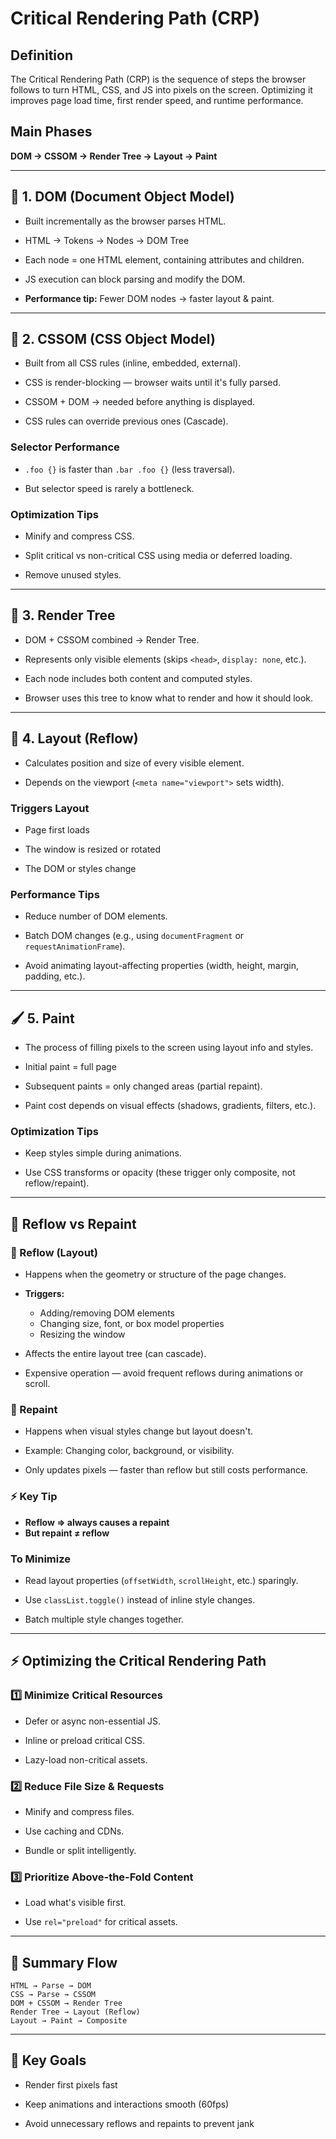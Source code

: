 # Critical Rendering Path (CRP)

## Definition
The Critical Rendering Path (CRP) is the sequence of steps the browser follows to turn HTML, CSS, and JS into pixels on the screen. Optimizing it improves page load time, first render speed, and runtime performance.

## Main Phases

**DOM → CSSOM → Render Tree → Layout → Paint**

---

## 🧱 1. DOM (Document Object Model)

- Built incrementally as the browser parses HTML.

- HTML → Tokens → Nodes → DOM Tree

- Each node = one HTML element, containing attributes and children.

- JS execution can block parsing and modify the DOM.

- **Performance tip:** Fewer DOM nodes → faster layout & paint.

---

## 🎨 2. CSSOM (CSS Object Model)

- Built from all CSS rules (inline, embedded, external).

- CSS is render-blocking — browser waits until it's fully parsed.

- CSSOM + DOM → needed before anything is displayed.

- CSS rules can override previous ones (Cascade).

### Selector Performance

- `.foo {}` is faster than `.bar .foo {}` (less traversal).

- But selector speed is rarely a bottleneck.

### Optimization Tips

- Minify and compress CSS.

- Split critical vs non-critical CSS using media or deferred loading.

- Remove unused styles.

---

## 🌳 3. Render Tree

- DOM + CSSOM combined → Render Tree.

- Represents only visible elements (skips `<head>`, `display: none`, etc.).

- Each node includes both content and computed styles.

- Browser uses this tree to know what to render and how it should look.

---

## 📐 4. Layout (Reflow)

- Calculates position and size of every visible element.

- Depends on the viewport (`<meta name="viewport">` sets width).

### Triggers Layout

- Page first loads

- The window is resized or rotated

- The DOM or styles change

### Performance Tips

- Reduce number of DOM elements.

- Batch DOM changes (e.g., using `documentFragment` or `requestAnimationFrame`).

- Avoid animating layout-affecting properties (width, height, margin, padding, etc.).

---

## 🖌️ 5. Paint

- The process of filling pixels to the screen using layout info and styles.

- Initial paint = full page

- Subsequent paints = only changed areas (partial repaint).

- Paint cost depends on visual effects (shadows, gradients, filters, etc.).

### Optimization Tips

- Keep styles simple during animations.

- Use CSS transforms or opacity (these trigger only composite, not reflow/repaint).

---

## 🔁 Reflow vs Repaint

### 🔹 Reflow (Layout)

- Happens when the geometry or structure of the page changes.

- **Triggers:**
  - Adding/removing DOM elements
  - Changing size, font, or box model properties
  - Resizing the window

- Affects the entire layout tree (can cascade).

- Expensive operation — avoid frequent reflows during animations or scroll.

### 🔹 Repaint

- Happens when visual styles change but layout doesn't.

- Example: Changing color, background, or visibility.

- Only updates pixels — faster than reflow but still costs performance.

### ⚡ Key Tip

- **Reflow ⇒ always causes a repaint**
- **But repaint ≠ reflow**

### To Minimize

- Read layout properties (`offsetWidth`, `scrollHeight`, etc.) sparingly.

- Use `classList.toggle()` instead of inline style changes.

- Batch multiple style changes together.

---

## ⚡ Optimizing the Critical Rendering Path

### 1️⃣ Minimize Critical Resources

- Defer or async non-essential JS.

- Inline or preload critical CSS.

- Lazy-load non-critical assets.

### 2️⃣ Reduce File Size & Requests

- Minify and compress files.

- Use caching and CDNs.

- Bundle or split intelligently.

### 3️⃣ Prioritize Above-the-Fold Content

- Load what's visible first.

- Use `rel="preload"` for critical assets.

---

## 🧩 Summary Flow

```
HTML → Parse → DOM
CSS → Parse → CSSOM
DOM + CSSOM → Render Tree
Render Tree → Layout (Reflow)
Layout → Paint → Composite
```

---

## 🧠 Key Goals

- Render first pixels fast

- Keep animations and interactions smooth (60fps)

- Avoid unnecessary reflows and repaints to prevent jank
